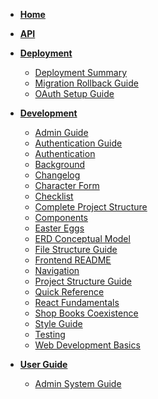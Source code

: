 * **[Home](/)**

* **[API](./api/)**

* **[Deployment](./deployment/)**
  * [Deployment Summary](./deployment/deployment_summary.md)
  * [Migration Rollback Guide](./deployment/migration_rollback_guide.md)
  * [OAuth Setup Guide](./deployment/oauth-setup-guide.md)

* **[Development](./development/)**
  * [Admin Guide](./development/ADMIN_GUIDE.md)
  * [Authentication Guide](./development/authentication-guide.md)
  * [Authentication](./development/authentication.md)
  * [Background](./development/background.md)
  * [Changelog](./development/changelog.md)
  * [Character Form](./development/CHARACTER_FORM_README.md)
  * [Checklist](./development/checklist.md)
  * [Complete Project Structure](./development/complete-project-structure.md)
  * [Components](./development/components.md)
  * [Easter Eggs](./development/EASTER_EGGS_README.md)
  * [ERD Conceptual Model](./development/erd_conceptual_model.md)
  * [File Structure Guide](./development/file-structure-guide.md)
  * [Frontend README](./development/frontend-README.md)
  * [Navigation](./development/navigation.md)
  * [Project Structure Guide](./development/project-structure-guide.md)
  * [Quick Reference](./development/quick-reference.md)
  * [React Fundamentals](./development/react-fundamentals.md)
  * [Shop Books Coexistence](./development/shop-books-coexistence.md)
  * [Style Guide](./development/style-guide.md)
  * [Testing](./development/TESTING.md)
  * [Web Development Basics](./development/web-development-basics.md)

* **[User Guide](./user-guide/)**
  * [Admin System Guide](./user-guide/admin-system-guide.md)

